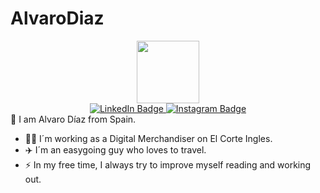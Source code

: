 # AlvaroDiaz
<div id="header" align="center"> <img src="https://media.giphy.com/media/IcZhFmufozDCij3p22/giphy.gif" width="100"/> </div>
<div id="badges" align="center">
  <a href="https://www.linkedin.com/in/alvaro-d%C3%ADaz-arribas-4a906a151/">
    <img src="https://img.shields.io/badge/LinkedIn-blue?style=for-the-badge&logo=linkedin&logoColor=white" alt="LinkedIn Badge"/>
  </a>
  <a href="https://www.instagram.com/alvaro_diaz_23/?hl=es">
    <img src="https://img.shields.io/badge/Instagram-purple?style=for-the-badge&logo=instagram&logoColor=white" alt="Instagram Badge"/>
  </a>
</div>
<div jump
<a list
👨‍💻 About me:

👋 I am Alvaro Díaz from Spain.
- 👨‍💼 I´m working as a Digital Merchandiser on El Corte Ingles.
- ✈️ I´m an easygoing guy who loves to travel.
- ⚡ In my free time, I always try to improve myself reading and working out.
</a> </div>
